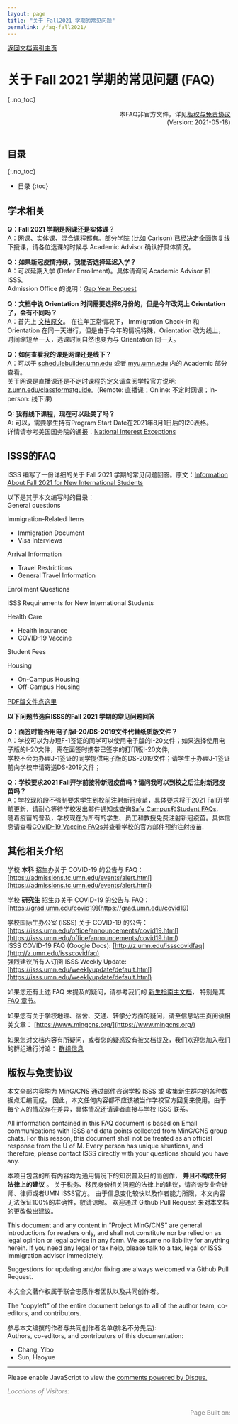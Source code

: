 ```yaml
---
layout: page
title: "关于 Fall2021 学期的常见问题"
permalink: /faq-fall2021/
---
```


<!-- Global site tag (gtag.js) - Google Analytics -->
<script async src="https://www.googletagmanager.com/gtag/js?id=G-4DT3EE5Z3Q"></script>
<script>
  window.dataLayer = window.dataLayer || [];
  function gtag(){dataLayer.push(arguments);}
  gtag('js', new Date());

  gtag('config', 'G-4DT3EE5Z3Q');
</script>
<script data-ad-client="ca-pub-3457849876540251" async src="https://pagead2.googlesyndication.com/pagead/js/adsbygoogle.js"></script>

<div>
<a href="http://www.mingcns.org">返回文档索引主页</a>
</div>

# 关于 Fall 2021 学期的常见问题 (FAQ)
{:.no_toc}

<div align="right">
本FAQ非官方文件，详见<a href="#版权与免责协议">版权与免责协议</a><br>
(Version: 2021-05-18)
</div><br>

## 目录
{:.no_toc}

* 目录
{:toc}


## 学术相关

**Q：Fall 2021 学期是网课还是实体课？**  
A：网课、实体课、混合课程都有。部分学院 (比如 Carlson) 已经决定全面恢复线下授课，请各位选课的时候与 Academic Advisor 确认好具体情况。  

**Q：如果新冠疫情持续，我能否选择延迟入学？**  
A：可以延期入学 (Defer Enrollment)。具体请询问 Academic Advisor 和 ISSS。  
Admission Office 的说明：[Gap Year Request](https://admissions.tc.umn.edu/apply/gap_year.html)

**Q：文档中说 Orientation 时间需要选择8月份的，但是今年改网上 Orientation 了，会有不同吗？**  
A：首先上 [文档原文](https://www.mingcns.org/guidebook/#checklist)。 在往年正常情况下，
Immigration Check-in 和 Orientation 在同一天进行，但是由于今年的情况特殊，Orientation 改为线上，
时间缩短至一天，选课时间自然也变为与 Orientation 同一天。

**Q：如何查看我的课是网课还是线下？**  
A：可以于 [schedulebuilder.umn.edu](https://schedulebuilder.umn.edu) 或者 [myu.umn.edu](https://myu.umn.edu) 内的 Academic 部分查看。  
关于网课是直播课还是不定时课程的定义请查阅学校官方说明: [z.umn.edu/classformatguide](https://z.umn.edu/classformatguide)。(Remote: 直播课；Online: 不定时网课；In-person: 线下课)

**Q: 我有线下课程，现在可以赴美了吗？**  
A: 可以，需要学生持有Program Start Date在2021年8月1日后的I20表格。  
详情请参考美国国务院的通报：[National Interest Exceptions](https://travel.state.gov/content/travel/en/News/visas-news/national-interest-exceptions-for-certain-travelers-from-china-Iran-brazil-south-africa-schengen-area-united-kingdom-and-ireland.html)  


## ISSS的FAQ

ISSS 编写了一份详细的关于 Fall 2021 学期的常见问题回答。原文：[Information About Fall 2021 for New International Students](https://isss.umn.edu/office/announcements/f21/)  

以下是其于本文编写时的目录：  
General questions  

Immigration-Related Items
* Immigration Document
* Visa Interviews  

Arrival Information
* Travel Restrictions
* General Travel Information

Enrollment Questions  

ISSS Requirements for New International Students

Health Care
* Health Insurance
* COVID-19 Vaccine

Student Fees

Housing
* On-Campus Housing
* Off-Campus Housing

[PDF版文件点这里](https://isss.umn.edu/office/announcements/f21/f21new.pdf)

**以下问题节选自ISSS的Fall 2021 学期的常见问题回答**

**Q：面签时能否用电子版I-20/DS-2019文件代替纸质版文件？**  
A：学校可以为办理F-1签证的同学可以使用电子版的I-20文件；如果选择使用电子版的I-20文件，需在面签时携带已签字的打印版I-20文件;  
学校不会为办理J-1签证的同学提供电子版的DS-2019文件；请学生于办理J-1签证前向学校申请寄送DS-2019文件；

**Q：学校要求2021 Fall开学前接种新冠疫苗吗？请问我可以到校之后注射新冠疫苗吗？**  
A：学校现阶段不强制要求学生到校前注射新冠疫苗，具体要求将于2021 Fall开学前更新，请耐心等待学校发出邮件通知或查询[Safe Campus](https://safe-campus.umn.edu/return-campus/covid-19-updates)和[Student FAQs](https://drive.google.com/file/d/1xhlAXKkDVp9nSY-w7UA28OENpn0CfD_f/view).  
随着疫苗的普及，学校现在为所有的学生、员工和教授免费注射新冠疫苗。具体信息请查看[COVID-19 Vaccine FAQs](https://drive.google.com/file/d/1xhlAXKkDVp9nSY-w7UA28OENpn0CfD_f/view)并查看学校的官方邮件预约注射疫苗.


## 其他相关介绍
学校 **本科** 招生办关于 COVID-19 的公告与 FAQ：[https://admissions.tc.umn.edu/events/alert.html](https://admissions.tc.umn.edu/events/alert.html)  

学校 **研究生** 招生办关于 COVID-19 的公告与 FAQ：[https://grad.umn.edu/covid19](https://grad.umn.edu/covid19)

学校国际生办公室 (ISSS) 关于 COVID-19 的公告：[https://isss.umn.edu/office/announcements/covid19.html](https://isss.umn.edu/office/announcements/covid19.html)  
ISSS COVID-19 FAQ (Google Docs): [http://z.umn.edu/issscovidfaq](http://z.umn.edu/issscovidfaq)  
强烈建议所有人订阅 ISSS Weekly Update: [https://isss.umn.edu/weeklyupdate/default.html](https://isss.umn.edu/weeklyupdate/default.html)

如果您还有上述 FAQ 未提及的疑问，请参考我们的 [新生指南主文档](https://www.mingcns.org/guidebook/)，
特别是其 [FAQ 章节](https://www.mingcns.org/guidebook/#%E5%B8%B8%E8%A7%81%E9%97%AE%E9%A2%98faq)。

如果您有关于学校地理、宿舍、交通、转学分方面的疑问，请至信息站主页阅读相关文章：
[https://www.mingcns.org/](https://www.mingcns.org/)

如果您对文档内容有所疑问，或者您的疑惑没有被文档提及，我们欢迎您加入我们的群组进行讨论：
[群组信息](https://www.mingcns.org/guidebook/#%E6%98%8E%E5%A4%A7%E6%96%B0%E7%94%9F%E4%BA%A4%E6%B5%81%E4%BA%92%E5%8A%A9%E7%BE%A4-mingcns)

## 版权与免责协议
本文全部内容均为 MinG/CNS 通过邮件咨询学校 ISSS 或 收集新生群内的各种数据点汇编而成。
因此，本文任何内容都不应该被当作学校官方回复来使用。由于每个人的情况存在差异，具体情况还请读者直接与学校 ISSS 联系。

All information contained in this FAQ document is based on Email communications with ISSS
and data points collected from MinG/CNS group chats. For this reason, this document shall
not be treated as an official response from the U of M. Every person has unique situations,
and therefore, please contact ISSS directly with your questions should you have any.

本项目包含的所有内容均为通用情况下的知识普及目的而创作， **并且不构成任何法律上的建议** 。
关于税务、移民身份相关问题的法律上的建议，请咨询专业会计师、律师或者UMN ISSS官方。
由于信息变化较快以及作者能力所限，本文内容无法保证100%的准确性，敬请谅解。
欢迎通过 Github Pull Request 来对本文档的更改做出建议。

This document and any content in “Project MinG/CNS” are general introductions for readers only,
and shall not constitute nor be relied on as legal opinion or legal advice in any form.
We assume no liability for anything herein.
If you need any legal or tax help, please talk to a tax, legal or ISSS immigration advisor immediately.

Suggestions for updating and/or fixing are always welcomed via Github Pull Request.

本文全文著作权属于联合志愿作者团队以及共同创作者。

The “copyleft” of the entire document belongs to all of the author team, co-editors, and contributors.  

参与本文编撰的作者与共同创作者名单(排名不分先后):  
Authors, co-editors, and contributors of this documentation:

*  Chang, Yibo
*  Sun, Haoyue

---

<div id="disqus_thread"></div>
<script async>
    var disqus_config = function () {
    this.page.url = 'https://www.mingcns.org/faq-fall2021/';
    this.page.identifier = 'faq-fall2021';
    };

    (function() { // DON'T EDIT BELOW THIS LINE
    var d = document, s = d.createElement('script');
    s.src = 'https://mingcns.disqus.com/embed.js';
    s.setAttribute('data-timestamp', +new Date());
    (d.head || d.body).appendChild(s);
    })();
</script>
<noscript>Please enable JavaScript to view the <a href="https://disqus.com/?ref_noscript">comments powered by Disqus.</a></noscript>

_<font color="grey">Locations of Visitors: </font>_
<div style="width: 50%; ">
<script type='text/javascript' id='clustrmaps' src='//cdn.clustrmaps.com/map_v2.js?cl=ffffff&w=a&t=tt&d=6dgA5xsRget7ciqINHnS-LTZ2Bt67OdMGfiecR3Qa-8&cmo=ff7a00&cmn=ff0000&ct=ffffff&co=2d78ad'></script>
</div><br>

<div align="right" style="color: grey">
Page Built on:
<i><script type="text/javascript"> document.write(document.lastModified); </script></i>
</div>
